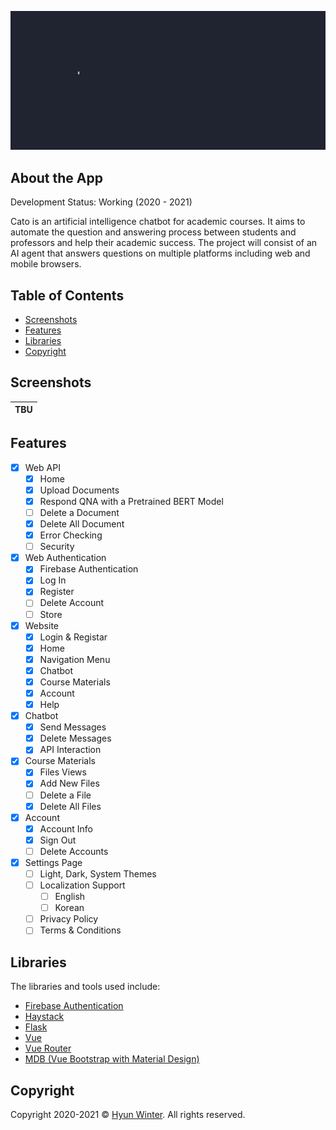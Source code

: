 ![Welcome Page](https://raw.githubusercontent.com/HyunWinter/CATO/main/logo/logo-crop.gif?token=AMK66CJL4SXOPLYMTHSP3MLANBPT2)

## About the App

Development Status: Working (2020 - 2021)

Cato is an artificial intelligence chatbot for academic courses. It aims to automate the question and answering process between students and professors and help their academic success. The project will consist of an AI agent that answers questions on multiple platforms including web and mobile browsers.

## Table of Contents

- [Screenshots](#screenshots)
- [Features](#features)
- [Libraries](#libraries)
- [Copyright](#copyright)

## Screenshots

| **TBU** |
| :---: |

## Features

- [x] Web API
  - [x] Home
  - [x] Upload Documents
  - [x] Respond QNA with a Pretrained BERT Model
  - [ ] Delete a Document
  - [x] Delete All Document
  - [x] Error Checking
  - [ ] Security
- [x] Web Authentication
  - [x] Firebase Authentication
  - [x] Log In
  - [x] Register
  - [ ] Delete Account
  - [ ] Store
- [x] Website
  - [x] Login & Registar
  - [x] Home
  - [x] Navigation Menu
  - [x] Chatbot
  - [x] Course Materials
  - [x] Account
  - [x] Help
- [x] Chatbot
  - [x] Send Messages
  - [x] Delete Messages
  - [x] API Interaction
- [x] Course Materials
  - [x] Files Views
  - [x] Add New Files
  - [ ] Delete a File
  - [x] Delete All Files
- [x] Account
  - [x] Account Info
  - [x] Sign Out
  - [ ] Delete Accounts
- [x] Settings Page
  - [ ] Light, Dark, System Themes
  - [ ] Localization Support
    - [ ] English
    - [ ] Korean
  - [ ] Privacy Policy
  - [ ] Terms & Conditions

## Libraries

The libraries and tools used include:
- <a href="https://firebase.google.com/docs/auth" target="_blank">Firebase Authentication</a>
- <a href="#" target="_blank">Haystack</a>
- <a href="#" target="_blank">Flask</a>
- <a href="#" target="_blank">Vue</a>
- <a href="#" target="_blank">Vue Router</a>
- <a href="#" target="_blank">MDB (Vue Bootstrap with Material Design)</a>

## Copyright

Copyright 2020-2021 © <a href="https://github.com/HyunWinter" target="_blank">Hyun Winter</a>. All rights reserved.
